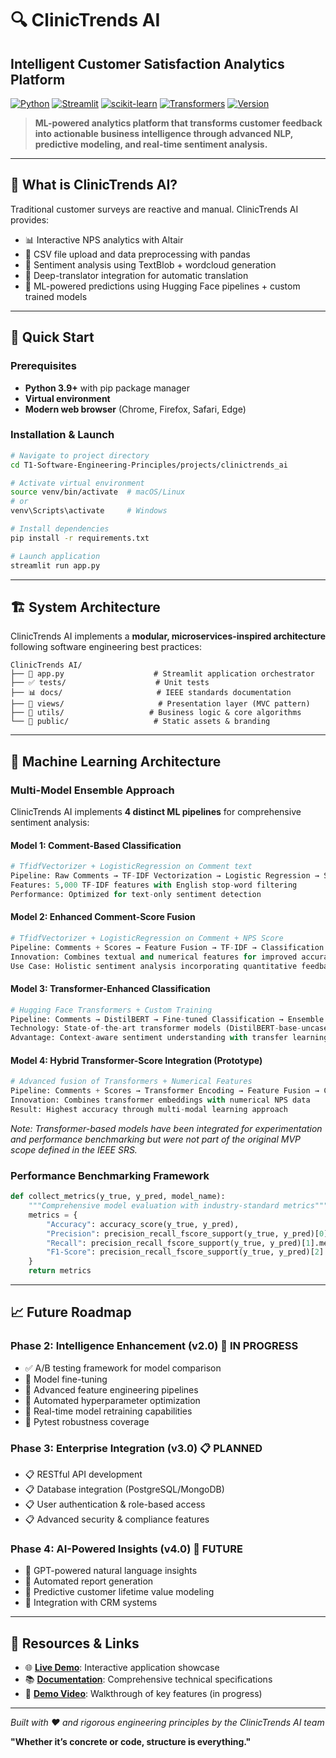 # 🔍 ClinicTrends AI
## Intelligent Customer Satisfaction Analytics Platform

[![Python](https://img.shields.io/badge/Python-3.9+-blue.svg)](https://python.org)
[![Streamlit](https://img.shields.io/badge/Streamlit-1.45+-red.svg)](https://streamlit.io)
[![scikit-learn](https://img.shields.io/badge/scikit--learn-1.5+-orange.svg)](https://scikit-learn.org)
[![Transformers](https://img.shields.io/badge/🤗%20Transformers-4.52+-yellow.svg)](https://huggingface.co/transformers)
[![Version](https://img.shields.io/badge/Version-1.9.0-brightgreen.svg)](CHANGELOG.md)

> **ML-powered analytics platform that transforms customer feedback into actionable business intelligence through advanced NLP, predictive modeling, and real-time sentiment analysis.**

---

## 🎯  What is ClinicTrends AI?

Traditional customer surveys are reactive and manual. ClinicTrends AI provides:
- 📊 Interactive NPS analytics with Altair
- 🧾 CSV file upload and data preprocessing with pandas
- 💬 Sentiment analysis using TextBlob + wordcloud generation
- 🔄 Deep-translator integration for automatic translation
- 🤖 ML-powered predictions using Hugging Face pipelines + custom trained models

---

## 🚀 Quick Start

### Prerequisites
- **Python 3.9+** with pip package manager
- **Virtual environment** 
- **Modern web browser** (Chrome, Firefox, Safari, Edge)

### Installation & Launch
```bash
# Navigate to project directory
cd T1-Software-Engineering-Principles/projects/clinictrends_ai

# Activate virtual environment
source venv/bin/activate  # macOS/Linux
# or
venv\Scripts\activate     # Windows

# Install dependencies
pip install -r requirements.txt

# Launch application
streamlit run app.py
```

---

## 🏗️ System Architecture

ClinicTrends AI implements a **modular, microservices-inspired architecture** following software engineering best practices:

```
ClinicTrends AI/
├── 🚀 app.py                    # Streamlit application orchestrator
├── ✅ tests/                    # Unit tests
├── 📊 docs/                     # IEEE standards documentation
├── 📱 views/                     # Presentation layer (MVC pattern)
├── 🧠 utils/                   # Business logic & core algorithms
└── 🎨 public/                   # Static assets & branding
```

---

## 🧠 Machine Learning Architecture

### Multi-Model Ensemble Approach

ClinicTrends AI implements **4 distinct ML pipelines** for comprehensive sentiment analysis:

#### **Model 1: Comment-Based Classification**
```python
# TfidfVectorizer + LogisticRegression on Comment text
Pipeline: Raw Comments → TF-IDF Vectorization → Logistic Regression → Sentiment Classification
Features: 5,000 TF-IDF features with English stop-word filtering
Performance: Optimized for text-only sentiment detection
```

#### **Model 2: Enhanced Comment-Score Fusion**
```python
# TfidfVectorizer + LogisticRegression on Comment + NPS Score
Pipeline: Comments + Scores → Feature Fusion → TF-IDF → Classification
Innovation: Combines textual and numerical features for improved accuracy
Use Case: Holistic sentiment analysis incorporating quantitative feedback
```

#### **Model 3: Transformer-Enhanced Classification**
```python
# Hugging Face Transformers + Custom Training
Pipeline: Comments → DistilBERT → Fine-tuned Classification → Ensemble Prediction
Technology: State-of-the-art transformer models (DistilBERT-base-uncased)
Advantage: Context-aware sentiment understanding with transfer learning
```

#### **Model 4: Hybrid Transformer-Score Integration (Prototype)**
```python
# Advanced fusion of Transformers + Numerical Features
Pipeline: Comments + Scores → Transformer Encoding → Feature Fusion → Classification
Innovation: Combines transformer embeddings with numerical NPS data
Result: Highest accuracy through multi-modal learning approach
```

*Note: Transformer-based models have been integrated for experimentation and performance benchmarking but were not part of the original MVP scope defined in the IEEE SRS.*

### Performance Benchmarking Framework

```python
def collect_metrics(y_true, y_pred, model_name):
    """Comprehensive model evaluation with industry-standard metrics"""
    metrics = {
        "Accuracy": accuracy_score(y_true, y_pred),
        "Precision": precision_recall_fscore_support(y_true, y_pred)[0].mean(),
        "Recall": precision_recall_fscore_support(y_true, y_pred)[1].mean(),
        "F1-Score": precision_recall_fscore_support(y_true, y_pred)[2].mean()
    }
    return metrics
```
---

## 📈 Future Roadmap

### Phase 2: Intelligence Enhancement (v2.0) 🔄 **IN PROGRESS**
- ✅ A/B testing framework for model comparison
- 🔄 Model fine-tuning
- 🔄 Advanced feature engineering pipelines
- 🔄 Automated hyperparameter optimization
- 🔄 Real-time model retraining capabilities
- 🔄 Pytest robustness coverage

### Phase 3: Enterprise Integration (v3.0) 📋 **PLANNED**
- 📋 RESTful API development
- 📋 Database integration (PostgreSQL/MongoDB)
- 📋 User authentication & role-based access
- 📋 Advanced security & compliance features

### Phase 4: AI-Powered Insights (v4.0) 🚀 **FUTURE**
- 🚀 GPT-powered natural language insights
- 🚀 Automated report generation
- 🚀 Predictive customer lifetime value modeling
- 🚀 Integration with CRM systems

---

## 🔗 Resources & Links

- 🌐 **[Live Demo](https://sep-torrens-dr-ranju-group-1.streamlit.app/)**: Interactive application showcase
- 📚 **[Documentation](docs/)**: Comprehensive technical specifications
- 🎥 **[Demo Video](https://youtube.com/demo)**: Walkthrough of key features (in progress)

---

*Built with ❤️ and rigorous engineering principles by the ClinicTrends AI team*

**"Whether it’s concrete or code, structure is everything."**